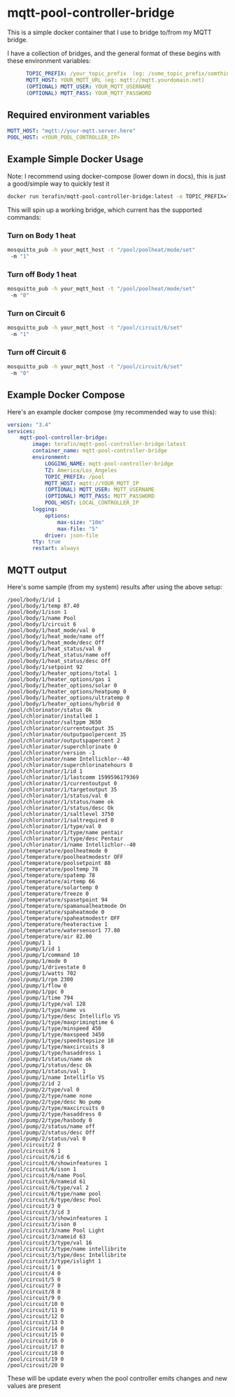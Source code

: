 # mqtt-pool-controller-bridge

This is a simple docker container that I use to bridge to/from my MQTT bridge.

I have a collection of bridges, and the general format of these begins with these environment variables:

```yaml
      TOPIC_PREFIX: /your_topic_prefix  (eg: /some_topic_prefix/somthing)
      MQTT_HOST: YOUR_MQTT_URL (eg: mqtt://mqtt.yourdomain.net)
      (OPTIONAL) MQTT_USER: YOUR_MQTT_USERNAME
      (OPTIONAL) MQTT_PASS: YOUR_MQTT_PASSWORD
```

## Required environment variables

```yaml
MQTT_HOST: "mqtt://your-mqtt.server.here"
POOL_HOST: <YOUR_POOL_CONTROLLER_IP>
```

## Example Simple Docker Usage

Note: I recommend using docker-compose (lower down in docs), this is just a good/simple way to quickly test it

```bash
docker run terafin/mqtt-pool-controller-bridge:latest -e TOPIC_PREFIX="/pool" -e MQTT_HOST="mqtt://mymqtt.local.address" -e POOL_HOST="YOUR_POOL_HOST_IP"
```

This will spin up a working bridge, which current has the supported commands:

### Turn on Body 1 heat

```bash
mosquitto_pub -h your_mqtt_host -t "/pool/poolheat/mode/set"
 -m "1"
```

### Turn off Body 1 heat

```bash
mosquitto_pub -h your_mqtt_host -t "/pool/poolheat/mode/set"
 -m "0"
```

### Turn on Circuit 6

```bash
mosquitto_pub -h your_mqtt_host -t "/pool/circuit/6/set"
 -m "1"
```

### Turn off Circuit 6

```bash
mosquitto_pub -h your_mqtt_host -t "/pool/circuit/6/set"
 -m "0"
```

## Example Docker Compose

Here's an example docker compose
(my recommended way to use this):

```yaml
version: "3.4"
services:
    mqtt-pool-controller-bridge:
        image: terafin/mqtt-pool-controller-bridge:latest
        container_name: mqtt-pool-controller-bridge
        environment:
            LOGGING_NAME: mqtt-pool-controller-bridge
            TZ: America/Los_Angeles
            TOPIC_PREFIX: /pool
            MQTT_HOST: mqtt://YOUR_MQTT_IP
            (OPTIONAL) MQTT_USER: MQTT_USERNAME
            (OPTIONAL) MQTT_PASS: MQTT_PASSWORD
            POOL_HOST: LOCAL_CONTROLLER_IP
        logging:
            options:
                max-size: "10m"
                max-file: "5"
            driver: json-file
        tty: true
        restart: always
```

## MQTT output

Here's some sample (from my system) results after using the above setup:

```log
/pool/body/1/id 1
/pool/body/1/temp 87.40
/pool/body/1/ison 1
/pool/body/1/name Pool
/pool/body/1/circuit 6
/pool/body/1/heat_mode/val 0
/pool/body/1/heat_mode/name off
/pool/body/1/heat_mode/desc Off
/pool/body/1/heat_status/val 0
/pool/body/1/heat_status/name off
/pool/body/1/heat_status/desc Off
/pool/body/1/setpoint 92
/pool/body/1/heater_options/total 1
/pool/body/1/heater_options/gas 1
/pool/body/1/heater_options/solar 0
/pool/body/1/heater_options/heatpump 0
/pool/body/1/heater_options/ultratemp 0
/pool/body/1/heater_options/hybrid 0
/pool/chlorinator/status Ok
/pool/chlorinator/installed 1
/pool/chlorinator/saltppm 3650
/pool/chlorinator/currentoutput 35
/pool/chlorinator/outputpoolpercent 35
/pool/chlorinator/outputspapercent 2
/pool/chlorinator/superchlorinate 0
/pool/chlorinator/version -1
/pool/chlorinator/name Intellichlor--40
/pool/chlorinator/superchlorinatehours 8
/pool/chlorinator/1/id 1
/pool/chlorinator/1/lastcomm 1599596179369
/pool/chlorinator/1/currentoutput 0
/pool/chlorinator/1/targetoutput 35
/pool/chlorinator/1/status/val 0
/pool/chlorinator/1/status/name ok
/pool/chlorinator/1/status/desc Ok
/pool/chlorinator/1/saltlevel 3750
/pool/chlorinator/1/saltrequired 0
/pool/chlorinator/1/type/val 0
/pool/chlorinator/1/type/name pentair
/pool/chlorinator/1/type/desc Pentair
/pool/chlorinator/1/name Intellichlor--40
/pool/temperature/poolheatmode 0
/pool/temperature/poolheatmodestr OFF
/pool/temperature/poolsetpoint 88
/pool/temperature/pooltemp 78
/pool/temperature/spatemp 78
/pool/temperature/airtemp 66
/pool/temperature/solartemp 0
/pool/temperature/freeze 0
/pool/temperature/spasetpoint 94
/pool/temperature/spamanualheatmode On
/pool/temperature/spaheatmode 0
/pool/temperature/spaheatmodestr OFF
/pool/temperature/heateractive 1
/pool/temperature/watersensor1 77.80
/pool/temperature/air 82.00
/pool/pump/1 1
/pool/pump/1/id 1
/pool/pump/1/command 10
/pool/pump/1/mode 0
/pool/pump/1/drivestate 0
/pool/pump/1/watts 702
/pool/pump/1/rpm 2300
/pool/pump/1/flow 0
/pool/pump/1/ppc 0
/pool/pump/1/time 794
/pool/pump/1/type/val 128
/pool/pump/1/type/name vs
/pool/pump/1/type/desc Intelliflo VS
/pool/pump/1/type/maxprimingtime 6
/pool/pump/1/type/minspeed 450
/pool/pump/1/type/maxspeed 3450
/pool/pump/1/type/speedstepsize 10
/pool/pump/1/type/maxcircuits 8
/pool/pump/1/type/hasaddress 1
/pool/pump/1/status/name ok
/pool/pump/1/status/desc Ok
/pool/pump/1/status/val 1
/pool/pump/1/name Intelliflo VS
/pool/pump/2/id 2
/pool/pump/2/type/val 0
/pool/pump/2/type/name none
/pool/pump/2/type/desc No pump
/pool/pump/2/type/maxcircuits 0
/pool/pump/2/type/hasaddress 0
/pool/pump/2/type/hasbody 0
/pool/pump/2/status/name off
/pool/pump/2/status/desc Off
/pool/pump/2/status/val 0
/pool/circuit/2 0
/pool/circuit/6 1
/pool/circuit/6/id 6
/pool/circuit/6/showinfeatures 1
/pool/circuit/6/ison 1
/pool/circuit/6/name Pool
/pool/circuit/6/nameid 61
/pool/circuit/6/type/val 2
/pool/circuit/6/type/name pool
/pool/circuit/6/type/desc Pool
/pool/circuit/3 0
/pool/circuit/3/id 3
/pool/circuit/3/showinfeatures 1
/pool/circuit/3/ison 0
/pool/circuit/3/name Pool Light
/pool/circuit/3/nameid 63
/pool/circuit/3/type/val 16
/pool/circuit/3/type/name intellibrite
/pool/circuit/3/type/desc Intellibrite
/pool/circuit/3/type/islight 1
/pool/circuit/1 0
/pool/circuit/4 0
/pool/circuit/5 0
/pool/circuit/7 0
/pool/circuit/8 0
/pool/circuit/9 0
/pool/circuit/10 0
/pool/circuit/11 0
/pool/circuit/12 0
/pool/circuit/13 0
/pool/circuit/14 0
/pool/circuit/15 0
/pool/circuit/16 0
/pool/circuit/17 0
/pool/circuit/18 0
/pool/circuit/19 0
/pool/circuit/20 0
```

These will be update every when the pool controller emits changes and new values are present
